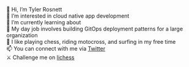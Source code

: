 👋 Hi, I’m Tyler Rosnett  
👀 I’m interested in cloud native app development  
🧠 I’m currently learning about  
💼 My day job involves building GitOps deployment patterns for a large organization  
🎨 I like playing chess, riding motocross, and surfing in my free time  
📫 You can connect with me via [Twitter](https://twitter.com/tylerrosnett)    
⚔️ Challenge me on [lichess](https://lichess.org/?user=xtrilic#friend)   
